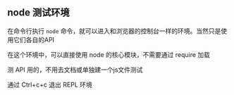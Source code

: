 ## node 测试环境

在命令行执行 `node` 命令，就可以进入和浏览器的控制台一样的环境。当然只是使用它们各自的API

在这个环境中，可以直接使用 node 的核心模块，不需要通过 require 加载

测 API 用的，不用去文档或单独建一个js文件测试

通过 Ctrl+c+c 退出 REPL 环境